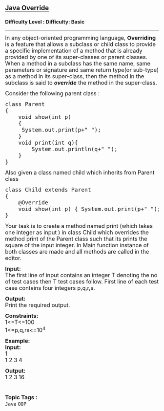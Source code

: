 <h2><a href="https://www.geeksforgeeks.org/problems/java-override/1?page=1&category=Java&difficulty=Basic&status=unsolved&sortBy=submissions">Java Override</a></h2><h3>Difficulty Level : Difficulty: Basic</h3><hr><div class="problems_problem_content__Xm_eO"><p><span style="font-size: 18px;">In any object-oriented programming language, <strong>Overriding</strong> is a feature that allows a subclass or child class to provide a specific implementation of a method that is already provided by one of its super-classes or parent classes. When a method in a subclass has the same name, same parameters or signature and same return type(or sub-type) as a method in its super-class, then the method in the subclass is said to&nbsp;<strong><em>override</em></strong>&nbsp;the method in the super-class.</span></p>
<p><span style="font-size: 18px;">Consider the following parent class :</span></p>
<pre><span style="font-size: 18px;">class Parent
{
    void show(int p)
    {
     System.out.print(p+" ");
    }
&nbsp;   void print(int q){
&nbsp; &nbsp; &nbsp; &nbsp; System.out.println(q+" ");
&nbsp; &nbsp; }
}</span></pre>
<p><span style="font-size: 18px;">Also given a class named child which inherits from Parent class&nbsp;</span></p>
<pre><span style="font-size: 18px;">class Child extends Parent
{
    @Override
    void show(int p) { System.out.print(p+" "); }
} </span></pre>
<p><span style="font-size: 18px;">Your task is to create a method named print (which takes one integer as input ) in class Child&nbsp;which overrides the method print of the Parent class such that its prints the square of the input integer.&nbsp;In Main function instance of both classes are made and all methods are called in the editor.</span></p>
<p><span style="font-size: 18px;"><strong>Input:</strong><br>The first line of input contains an integer T denoting the no of test cases then T test cases follow. First line of each test case contains four integers p,q,r,s.</span></p>
<p><span style="font-size: 18px;"><strong>Output:</strong><br>Print the required output.&nbsp;</span></p>
<p><span style="font-size: 18px;"><strong>Constraints:</strong><br>1&lt;=T&lt;=100<br>1&lt;=p,q,rs&lt;=10<sup>4</sup></span></p>
<p><span style="font-size: 18px;"><strong>Example:<br>Input:</strong><br>1<br>1 2 3 4</span></p>
<p><span style="font-size: 18px;"><strong>Output:</strong><br>1 2 3 16</span></p></div><br><p><span style=font-size:18px><strong>Topic Tags : </strong><br><code>Java</code>&nbsp;<code>OOP</code>&nbsp;